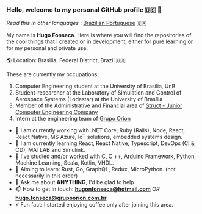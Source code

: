 ### Hello, welcome to my personal GitHub profile :us: :wave:

_Read this in other languages_ : [Brazilian Portuguese](https://github.com/Hugo-NF/Hugo-NF/blob/master/README.md) :brazil:

My name is **Hugo Fonseca**. Here is where you will find the repositories of the cool things that I created or in development, either for pure learning or for my personal and private use.

:earth_americas: Location: Brasilia, Federal District, Brazil :us:

These are currently my occupations:
1. Computer Engineering student at the University of Brasília, UnB
2. Student-researcher at the Laboratory of Simulation and Control of Aerospace Systems (Lodestar) at the University of Brasília
3. Member of the Administrative and Financial area of ​​[Struct - Junior Computer Engineering Company](https://www.linkedin.com/company/struct-ej/)
4. Intern at the engineering team of [Grupo Orion](https://www.linkedin.com/company/grupo-orion/)


- 🔭 I am currently working with .NET Core, Ruby (Rails), Node, React, React Native, MS Azure, IoT solutions, embedded systems design.
- 🌱 I am currently learning React, React Native, Typescript, DevOps (CI & CD), MATLAB and Simulink.
- :paperclip: I've studied and/or worked with C, C ++, Arduino Framework, Python, Machine Learning, Scala, Kotlin, VHDL.
- :dart: Aiming to learn: Rust, Go, GraphQL, Redux, MicroPython. (not necessarily in this order)
- 💬 Ask me about **ANYTHING**, I'd be glad to help
- 📫 How to get in touch: **hugonfonseca@hotmail.com** _OR_ **hugo.fonseca@grupoorion.com.br**
- ⚡ Fun fact: I started enjoying coffee only after joining this area.